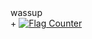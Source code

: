<div class="cm-line" dir="auto">wassup</div>
+
<a href="https://info.flagcounter.com/qRxx"><img src="https://s11.flagcounter.com/count2/qRxx/bg_FFFFFF/txt_000000/border_CCCCCC/columns_2/maxflags_10/viewers_0/labels_0/pageviews_1/flags_0/percent_0/" alt="Flag Counter" border="0"></a>
